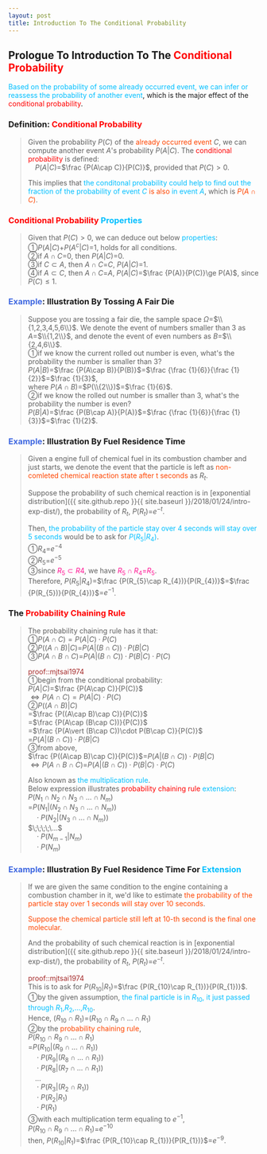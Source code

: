 ```yaml
---
layout: post
title: Introduction To The Conditional Probability
---
```


## Prologue To Introduction To The <font color="Red">Conditional Probability</font>
<p class="message">
<font color="DeepSkyBlue">Based on the probability of some already occurred event, we can infer or reassess the probability of another event</font>, which is the major effect of the <font color="Red">conditional probability</font>.
</p>

### Definition: <font color="Red">Conditional Probability</font>
>Given the probability $P(C)$ of the <font color="OrangeRed">already occurred event</font> $C$, we can compute another event $A$'s probability $P(A\vert C)$.  The <font color="Red">conditional probability</font> is defined:  
>$\;\;\;\;P(A\vert C)$=$\frac {P(A\cap C)}{P(C)}$, provided that $P(C)>0$.  
>
>This implies that <font color="DeepSkyBlue">the conditonal probability could help to find out the fraction of the probability of event $C$ <font color="OrangeRed">is also</font> in event $A$</font>, which is <font color="OrangeRed">$P(A\cap C)$</font>.  

### <font color="Red">Conditional Probability</font> <font color="DeepSkyBlue">Properties</font>
>Given that $P(C)>0$, we can deduce out below <font color="DeepSkyBlue">properties</font>:  
>&#10112;$P(A\vert C)$+$P(A^{c}\vert C)$=$1$, holds for all conditions.  
>&#10113;if $A\cap C$=$0$, then $P(A\vert C)$=$0$.  
>&#10114;if $C\subset A$, then $A\cap C$=$C$, $P(A\vert C)$=$1$.  
>&#10115;if $A\subset C$, then $A\cap C$=$A$, $P(A\vert C)$=$\frac {P(A)}{P(C)}\ge P(A)$, since $P(C)\le 1$.  

### <font color="RoyalBlue">Example</font>: Illustration By Tossing A Fair Die
>Suppose you are tossing a fair die, the sample space $\Omega$=$\\{1,2,3,4,5,6\\}$.  We denote the event of numbers smaller than $3$ as $A$=$\\{1,2\\}$, and denote the event of even numbers as $B$=$\\{2,4,6\\}$.  
>&#10112;if we know the current rolled out number is even, what's the probability the number is smaller than $3$?  
>$P(A\vert B)$=$\frac {P(A\cap B)}{P(B)}$=$\frac {\frac {1}{6}}{\frac {1}{2}}$=$\frac {1}{3}$,  
>where $P(A\cap B)$=$P(\\{2\\})$=$\frac {1}{6}$.  
>&#10113;if we know the rolled out number is smaller than $3$, what's the probability the number is even?  
>$P(B\vert A)$=$\frac {P(B\cap A)}{P(A)}$=$\frac {\frac {1}{6}}{\frac {1}{3}}$=$\frac {1}{2}$.  

### <font color="RoyalBlue">Example</font>: Illustration By Fuel Residence Time
>Given a engine full of chemical fuel in its combustion chamber and just starts, we denote the event that the particle is left as <font color="OrangeRed">non-comleted chemical reaction state after t seconds</font> as $R_{t}$.  
>
>Suppose the probability of such chemical reaction is in [exponential distribution]({{ site.github.repo }}{{ site.baseurl }}/2018/01/24/intro-exp-dist/), the probability of $R_{t}$, $P(R_{t})$=$e^{-t}$.   
>
>Then, <font color="DeepSkyBlue">the probability of the particle stay over 4 seconds will stay over 5 seconds</font> would be to ask for <font color="DeepSkyBlue">$P(R_{5}\vert R_{4})$</font>.  
>&#10112;$R_{4}$=$e^{-4}$  
>&#10113;$R_{5}$=$e^{-5}$  
>&#10114;since <font color="DeepPink">$R_{5}\subset R{4}$</font>, we have <font color="DeepPink">$R_{5}\cap R_{4}$=$R_{5}$</font>.  
>Therefore, $P(R_{5}\vert R_{4})$=$\frac {P(R_{5}\cap R_{4})}{P(R_{4})}$=$\frac {P(R_{5})}{P(R_{4})}$=$e^{-1}$.  

### The <font color="Red">Probability Chaining Rule</font>
>The probability chaining rule has it that:  
>&#10112;$P(A\cap C)=P(A\vert C)\cdot P(C)$  
>&#10113;$P((A\cap B)\vert C)$=$P(A\vert (B\cap C))\cdot P(B\vert C)$  
>&#10114;$P(A\cap B\cap C)$=$P(A\vert (B\cap C))\cdot P(B\vert C)\cdot P(C)$  
>
><font color="Brown">proof::mjtsai1974</font>  
>&#10112;begin from the conditional probability:  
>$P(A\vert C)$=$\frac {P(A\cap C)}{P(C)}$  
>$\Leftrightarrow P(A\cap C)=P(A\vert C)\cdot P(C)$  
>&#10113;$P((A\cap B)\vert C)$  
>=$\frac {P((A\cap B)\cap C)}{P(C)}$  
>=$\frac {P(A\cap (B\cap C))}{P(C)}$  
>=$\frac {P(A\vert (B\cap C))\cdot P(B\cap C)}{P(C)}$  
>=$P(A\vert (B\cap C))\cdot P(B\vert C)$  
>&#10114;from above,  
>$\frac {P((A\cap B)\cap C)}{P(C)}$=$P(A\vert (B\cap C))\cdot P(B\vert C)$  
>$\Leftrightarrow P(A\cap B\cap C)$=$P(A\vert (B\cap C))\cdot P(B\vert C)\cdot P(C)$  
>
>Also known as <font color="DeepSkyBlue">the multiplication rule</font>.  
>Below expression illustrates <font color="Red">probability chaining rule</font> <font color="DeepSkyBlue">extension</font>:  
>$P(N_{1}\cap N_{2}\cap N_{3}\cap ...\cap N_{m})$  
>=$P(N_{1}\vert (N_{2}\cap N_{3}\cap ...\cap N_{m}))$  
>$\;\;\;\;\cdot P(N_{2}\vert (N_{3}\cap ...\cap N_{m}))$  
>$\;\;\;\;\...$  
>$\;\;\;\;\cdot P(N_{m-1}\vert N_{m})$  
>$\;\;\;\;\cdot P(N_{m})$  

### <font color="RoyalBlue">Example</font>: Illustration By Fuel Residence Time For <font color="DeepSkyBlue">Extension</font>
>If we are given the same condition to the engine containing a combustion chamber in it, we'd like to estimate <font color="OrangeRed">the probability of the particle stay over 1 seconds will stay over 10 seconds</font>.  
>
><font color="OrangeRed">Suppose the chemical particle still left at 10-th second is the final one molecular.</font>  
>
>And the probability of such chemical reaction is in [exponential distribution]({{ site.github.repo }}{{ site.baseurl }}/2018/01/24/intro-exp-dist/), the probability of $R_{t}$, $P(R_{t})$=$e^{-t}$.
>
><font color="Brown">proof::mjtsai1974</font>  
>This is to ask for $P(R_{10}\vert R_{1})$=$\frac {P(R_{10}\cap R_{1})}{P(R_{1})}$.  
>&#10112;by the given assumption, <font color="DeepSkyBlue">the final particle is in $R_{10}$, it just passed through $R_{1}$,$R_{2}$,...,$R_{10}$</font>.  
>Hence, $(R_{10}\cap R_{1})$=$(R_{10}\cap R_{9}\cap ... \cap R_{1})$  
>&#10113;by the <font color="OrangeRed">probability chaining rule</font>,  
>$P(R_{10}\cap R_{9}\cap ... \cap R_{1})$  
>=$P(R_{10}\vert (R_{9}\cap ... \cap R_{1}))$  
>$\;\;\;\;\cdot P(R_{9}\vert (R_{8}\cap ... \cap R_{1}))$  
>$\;\;\;\;\cdot P(R_{8}\vert (R_{7}\cap ... \cap R_{1}))$  
>$\;\;\;\;...$  
>$\;\;\;\;\cdot P(R_{3}\vert (R_{2}\cap R_{1}))$  
>$\;\;\;\;\cdot P(R_{2}\vert R_{1})$  
>$\;\;\;\;\cdot P(R_{1})$  
>&#10114;with each multiplication term equaling to $e^{-1}$,  
>$P(R_{10}\cap R_{9}\cap ... \cap R_{1})$=$e^{-10}$  
>then, $P(R_{10}\vert R_{1})$=$\frac {P(R_{10}\cap R_{1})}{P(R_{1})}$=$e^{-9}$.  

<!-- Γ -->
<!-- \Omega -->
<!-- \subset -->
<!-- \cap intersection -->
<!-- \cup union -->
<!-- P(A\vert C) -->
<!-- \Rightarrow -->
<!-- \Leftarrow -->
<!-- \Leftrightarrow -->
<!-- \frac{\Gamma(k + n)}{\Gamma(n)} \frac{1}{r^k}  -->
<!-- \mbox{\large$\vert$}\nolimits_0^\infty -->
<!-- \vert_0^\infty -->
<!-- \vert_{0.5}^{\infty} -->
<!-- &prime; ′ -->
<!-- &Prime; ″ -->
<!-- $E\lbrack X\rbrack$ -->
<!-- \overline{X_n} -->
<!-- \underset{Succss}P -->
<!-- \frac{{\overline {X_n}}-\mu}{S/\sqrt n} -->
<!-- \lim_{t\rightarrow\infty} -->
<!-- \int_{0}^{a}\lambda\cdot e^{-\lambda\cdot t}\operatorname dt -->

<!-- Notes -->
<!-- <font color="OrangeRed">items, verb, to make it the focus</font> -->
<!-- <font color="Red">KKT</font> -->
<!-- <font color="Red">SMO heuristics</font> -->
<!-- <font color="Red">F</font> distribution -->
<!-- <font color="Red">t</font> distribution -->
<!-- <font color="DeepSkyBlue">suggested item, soft item</font> -->
<!-- <font color="RoyalBlue">old alpha, quiz, example</font> -->
<!-- <font color="Green">new alpha</font> -->

<!-- <font color="DeepPink">positive conclusion, finding</font> -->
<!-- <font color="RosyBrown">negative conclusion, finding</font> -->

<!-- <font color="#00ADAD">policy</font> -->
<!-- <font color="#6100A8">full observable</font> -->
<!-- <font color="#FFAC12">partial observable</font> -->
<!-- <font color="#EB00EB">stochastic</font> -->
<!-- <font color="#8400E6">state transition</font> -->
<!-- <font color="#D600D6">discount factor gamma $\gamma$</font> -->
<!-- <font color="#D600D6">$V(S)$</font> -->
<!-- <font color="#9300FF">immediate reward R(S)</font> -->

<!-- <font color="Brown">proof::mjtsai1974</font> -->

<!-- 
[1]Given the vehicles pass through a highway toll station is $6$ per minute, what is the probability that no cars within $30$ seconds?
><font color="DeepSkyBlue">[1]</font>
><font color="OrangeRed">Given the vehicles pass through a highway toll station is $6$ per minute, what is the probability that no cars within $30$ seconds?</font>  
-->

<!-- https://www.medcalc.org/manual/gamma_distribution_functions.php -->
<!-- https://www.statlect.com/probability-distributions/student-t-distribution#hid5 -->
<!-- http://www.wiris.com/editor/demo/en/ -->